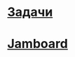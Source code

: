 # [Задачи](https://inf-ege.sdamgia.ru/test?id=14540691&nt=True&pub=False)

# [Jamboard](https://jamboard.google.com/d/1bap4prKxiLZH-Vg_zoGugWo1v5MdAPdRQbjkvSzJnHI/viewer?f=0)